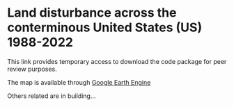 # Land disturbance across the conterminous United States (US) 1988-2022

This link provides temporary access to download the code package for peer review purposes.

The map is available through [Google Earth Engine](https://ee-gers.projects.earthengine.app/view/us-disturbance)

Others related are in building...

